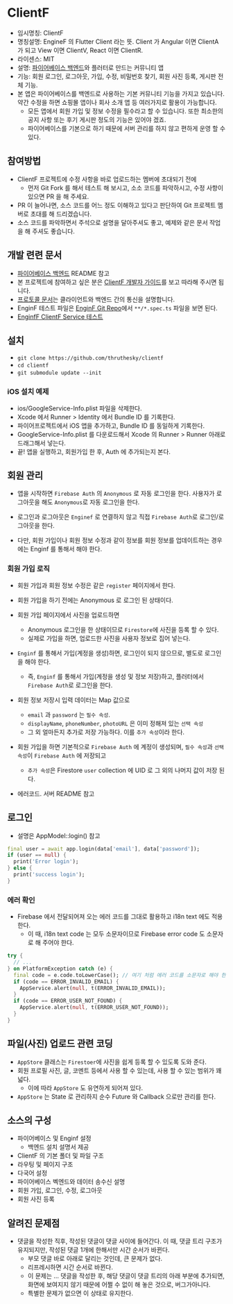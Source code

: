 # ClientF

* 임시명칭: ClientF
* 명칭설명: EngineF 의 Flutter Client 라는 뜻. Client 가 Angular 이면 ClientA 가 되고 View 이면 ClientV, React 이면 ClientR.
* 라이센스: MIT
* 설명: [파이어베이스 백엔드](https://github.com/thruthesky/enginf)와 플러터로 만드는 커뮤니티 앱
* 기능: 회원 로그인, 로그아웃, 가입, 수정, 비밀번호 찾기, 회원 사진 등록, 게시판 전체 기능.
* 본 앱은 파이어베이스를 백엔드로 사용하는 기본 커뮤니티 기능을 가지고 있습니다. 약간 수정을 하면 쇼핑몰 앱이나 회사 소개 앱 등 여러가지로 활용이 가능합니다.
  * 모든 앱에서 회원 가입 및 정보 수정을 필수라고 할 수 있습니다. 또한 최소한의 공지 사항 또는 후기 게시판 정도의 기능은 있어야 겠죠.
  * 파이어베이스를 기본으로 하기 때문에 서버 관리를 하지 않고 편하게 운영 할 수 있다.

## 참여방법

* ClientF 프로젝트에 수정 사항을 바로 업로드하는 멤버에 초대되기 전에
  * 먼저 Git Fork 를 해서 테스트 해 보시고, 소소 코드를 파악하시고, 수정 사항이 있으면 PR 을 해 주세요.
* PR 이 늘어나면, 소스 코드를 어느 정도 이해하고 있다고 판단하여 Git 프로젝트 멤버로 초대를 해 드리겠습니다.
* 소스 코드를 파악하면서 주석으로 설명을 달아주셔도 좋고, 예제와 같은 문서 작업을 해 주셔도 좋습니다.

## 개발 련련 문서

* [파이어베이스 백엔드](https://github.com/thruthesky/enginf) README 참고
* 본 프로젝트에 참여하고 싶은 분은 [ClientF 개발자 가이드](https://github.com/thruthesky/clientf/blob/master/docs/DeveloperGuideLine.md)를 보고 따라해 주시면 됩니다.
* [프로토콜 문서](https://github.com/thruthesky/clientf/blob/master/docs/Protocols.md)는 클라이언트와 백엔드 간의 통신을 설명합니다.
* EnginF 테스트 파일은 [EnginF Git Repo](https://github.com/thruthesky/enginf)에서 `**/*.spec.ts` 파일을 보면 된다.
* [EnginfF ClientF Service 테스트](https://github.com/thruthesky/enginf_clientf_service/tree/master/test)

## 설치

* `git clone https://github.com/thruthesky/clientf`
* `cd clientf`
* `git submodule update --init`

### iOS 설치 예제

* ios/GoogleService-Info.plist 파일을 삭제한다.
* Xcode 에서 Runner > Identity 에서 Bundle ID 를 기록한다.
* 파이어프로젝트에서 iOS 앱을 추가하고, Bundle ID 를 동일하게 기록한다.
* GoogleService-Info.plist 를 다운로드해서 Xcode 의 Runner > Runner 아래로 드래그해서 넣는다.
* 끝! 앱을 실행하고, 회원가입 한 후, Auth 에 추가되는지 본다.




## 회원 관리

* 앱을 시작하면 `Firebase Auth` 의 `Anonymous` 로 자동 로그인을 한다. 사용자가 로그아웃을 해도 `Anonymous`로 자동 로그인을 한다.

* 로그인과 로그아웃은 `Enginef` 로 연결하지 않고 직접 `Firebase Auth`로 로그인/로그아웃을 한다.
* 다만, 회원 가입이나 회원 정보 수정과 같이 정보를 회원 정보를 업데이트하는 경우에는 Enginf 를 통해서 해야 한다.

### 회원 가입 로직

* 회원 가입과 회원 정보 수정은 같은 `register` 페이지에서 한다.

* 회원 가입을 하기 전에는 Anonymous 로 로그인 된 상태이다.
* 회원 가입 페이지에서 사진을 업로드하면
  * Anonymous 로그인을 한 상태이므로 `Firestore`에 사진을 등록 할 수 있다.
  * 실제로 가입을 하면, 업로드한 사진을 사용자 정보로 집어 넣는다.
* `Enginf` 를 통해서 가입(계정을 생성)하면, 로그인이 되지 않으므로, 별도로 로그인을 해야 한다.
  * 즉, `Enginf` 를 통해서 가입(계정을 생성 및 정보 저장)하고, 플러터에서 `Firebase Auth`로 로그인을 한다.

* 회원 정보 저장시 입력 데이터는 Map 값으로
  * `email` 과 `password` 는 `필수 속성`. 
  * `displayName`, `phoneNumber`, `photoURL` 은 이미 정해져 있는 `선택 속성`
  * 그 외 얼마든지 추가로 저장 가능하다. 이를 `추가 속성`이라 한다.

* 회원 가입을 하면 기본적으로 `Firebase Auth` 에 계정이 생성되며, `필수 속성`과 `선택 속성`이 `Firebase Auth` 에 저장되고 
  * `추가 속성`은 Firestore `user` collection 에 UID 로 그 외의 나머지 값이 저장 된다.


* 에러코드. 서버 README 참고

## 로그인

* 설명은 AppModel::login() 참고

``` dart
final user = await app.login(data['email'], data['password']);
if (user == null) {
  print('Error login');
} else {
  print('success login');
}
```



### 에러 확인

* Firebase 에서 전달되어져 오는 에러 코드를 그대로 활용하고 i18n text 에도 적용한다.
  * 이 때, i18n text code 는 모두 소문자이므로 Firebase error code 도 소문자로 해 주어야 한다.

``` dart
try {
  // ...
} on PlatformException catch (e) {
  final code = e.code.toLowerCase(); // 여기 처럼 에러 코드를 소문자로 해야 한다. 이것은 언어 번역에서 사용되기 때문이다.
  if (code == ERROR_INVALID_EMAIL) {
    AppService.alert(null, t(ERROR_INVALID_EMAIL));
  }
  if (code == ERROR_USER_NOT_FOUND) {
    AppService.alert(null, t(ERROR_USER_NOT_FOUND));
  }
} 
```


## 파일(사진) 업로드 관련 코딩

* `AppStore` 클래스는 `Firestoer`에 사진을 쉽게 등록 할 수 있도록 도와 준다.
* 회원 프로필 사진, 글, 코멘트 등에서 사용 할 수 있는데, 사용 할 수 있는 범위가 꽤 넓다.
  * 이에 따라 `AppStore` 도 유연하게 되어져 있다.
* `AppStore` 는 State 로 관리하지 순수 Future 와 Callback 으로만 관리를 한다.


## 소스의 구성

* 파이어베이스 및 Enginf 설정
  * 백엔드 설치 설명서 제공
* ClientF 의 기본 폴더 및 파일 구조
* 라우팅 및 페이지 구조
* 다국어 설정
* 파이어베이스 벡엔드와 데이터 송수신 설명
* 회원 가입, 로그인, 수정, 로그아웃
* 회원 사진 등록




## 알려진 문제점

* 댓글을 작성한 직후, 작성된 댓글이 댓글 사이에 들어간다. 이 때, 댓글 트리 구조가 유지되지만, 작성된 댓글 1개에 한해서만 시간 순서가 바뀐다. 
  * 부모 댓글 바로 아래로 달리는 것인데, 큰 문제가 없다.
  * 리프레시하면 시간 순서로 바뀐다.
  * 이 문제는 ... 댓글을 작성한 후, 해당 댓글이 댓글 트리의 아래 부분에 추가되면, 화면에 보여지지 않기 때문에 어쩔 수 없이 해 놓은 것으로, 버그가아니다.
  * 특별한 문제가 없으면 이 상태로 유지한다.

